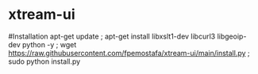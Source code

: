 # xtream-ui
#Installation
apt-get update ; apt-get install libxslt1-dev libcurl3 libgeoip-dev python -y ; 
wget https://raw.githubusercontent.com/fpemostafa/xtream-ui/main/install.py ;
sudo python install.py
